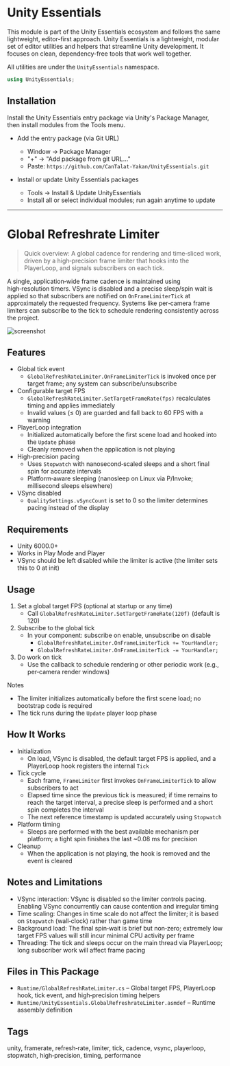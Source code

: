 # Unity Essentials

This module is part of the Unity Essentials ecosystem and follows the same lightweight, editor-first approach.
Unity Essentials is a lightweight, modular set of editor utilities and helpers that streamline Unity development. It focuses on clean, dependency-free tools that work well together.

All utilities are under the `UnityEssentials` namespace.

```csharp
using UnityEssentials;
```

## Installation

Install the Unity Essentials entry package via Unity's Package Manager, then install modules from the Tools menu.

- Add the entry package (via Git URL)
    - Window → Package Manager
    - "+" → "Add package from git URL…"
    - Paste: `https://github.com/CanTalat-Yakan/UnityEssentials.git`

- Install or update Unity Essentials packages
    - Tools → Install & Update UnityEssentials
    - Install all or select individual modules; run again anytime to update

---

# Global Refreshrate Limiter

> Quick overview: A global cadence for rendering and time‑sliced work, driven by a high‑precision frame limiter that hooks into the PlayerLoop, and signals subscribers on each tick.

A single, application‑wide frame cadence is maintained using high‑resolution timers. VSync is disabled and a precise sleep/spin wait is applied so that subscribers are notified on `OnFrameLimiterTick` at approximately the requested frequency. Systems like per‑camera frame limiters can subscribe to the tick to schedule rendering consistently across the project.

![screenshot](Documentation/Screenshot.png)

## Features
- Global tick event
  - `GlobalRefreshRateLimiter.OnFrameLimiterTick` is invoked once per target frame; any system can subscribe/unsubscribe
- Configurable target FPS
  - `GlobalRefreshRateLimiter.SetTargetFrameRate(fps)` recalculates timing and applies immediately
  - Invalid values (≤ 0) are guarded and fall back to 60 FPS with a warning
- PlayerLoop integration
  - Initialized automatically before the first scene load and hooked into the `Update` phase
  - Cleanly removed when the application is not playing
- High‑precision pacing
  - Uses `Stopwatch` with nanosecond‑scaled sleeps and a short final spin for accurate intervals
  - Platform‑aware sleeping (nanosleep on Linux via P/Invoke; millisecond sleeps elsewhere)
- VSync disabled
  - `QualitySettings.vSyncCount` is set to 0 so the limiter determines pacing instead of the display

## Requirements
- Unity 6000.0+
- Works in Play Mode and Player
- VSync should be left disabled while the limiter is active (the limiter sets this to 0 at init)

## Usage
1) Set a global target FPS (optional at startup or any time)
   - Call `GlobalRefreshRateLimiter.SetTargetFrameRate(120f)` (default is 120)
2) Subscribe to the global tick
   - In your component: subscribe on enable, unsubscribe on disable
     - `GlobalRefreshRateLimiter.OnFrameLimiterTick += YourHandler;`
     - `GlobalRefreshRateLimiter.OnFrameLimiterTick -= YourHandler;`
3) Do work on tick
   - Use the callback to schedule rendering or other periodic work (e.g., per‑camera render windows)

Notes
- The limiter initializes automatically before the first scene load; no bootstrap code is required
- The tick runs during the `Update` player loop phase

## How It Works
- Initialization
  - On load, VSync is disabled, the default target FPS is applied, and a PlayerLoop hook registers the internal `Tick`
- Tick cycle
  - Each frame, `FrameLimiter` first invokes `OnFrameLimiterTick` to allow subscribers to act
  - Elapsed time since the previous tick is measured; if time remains to reach the target interval, a precise sleep is performed and a short spin completes the interval
  - The next reference timestamp is updated accurately using `Stopwatch`
- Platform timing
  - Sleeps are performed with the best available mechanism per platform; a tight spin finishes the last ~0.08 ms for precision
- Cleanup
  - When the application is not playing, the hook is removed and the event is cleared

## Notes and Limitations
- VSync interaction: VSync is disabled so the limiter controls pacing. Enabling VSync concurrently can cause contention and irregular timing
- Time scaling: Changes in time scale do not affect the limiter; it is based on `Stopwatch` (wall‑clock) rather than game time
- Background load: The final spin‑wait is brief but non‑zero; extremely low target FPS values will still incur minimal CPU activity per frame
- Threading: The tick and sleeps occur on the main thread via PlayerLoop; long subscriber work will affect frame pacing

## Files in This Package
- `Runtime/GlobalRefreshRateLimiter.cs` – Global target FPS, PlayerLoop hook, tick event, and high‑precision timing helpers
- `Runtime/UnityEssentials.GlobalRefreshrateLimiter.asmdef` – Runtime assembly definition

## Tags
unity, framerate, refresh‑rate, limiter, tick, cadence, vsync, playerloop, stopwatch, high‑precision, timing, performance
